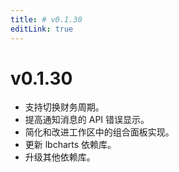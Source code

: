 ```yaml
---
title: # v0.1.30
editLink: true
---
```


# v0.1.30

- 支持切换财务周期。
- 提高通知消息的 API 错误显示。
- 简化和改进工作区中的组合面板实现。
- 更新 lbcharts 依赖库。
- 升级其他依赖库。
